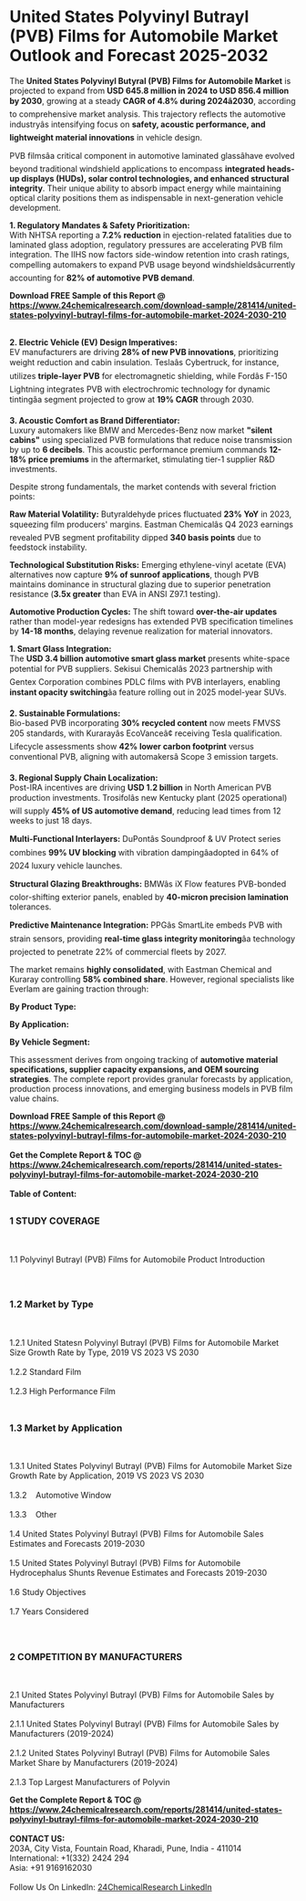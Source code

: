 <h1>United States Polyvinyl Butrayl (PVB) Films for Automobile Market Outlook and Forecast 2025-2032</h1><p>The <strong>United States Polyvinyl Butyral (PVB) Films for Automobile Market</strong> is projected to expand from <strong>USD 645.8 million in 2024 to USD 856.4 million by 2030</strong>, growing at a steady <strong>CAGR of 4.8% during 2024â2030</strong>, according to comprehensive market analysis. This trajectory reflects the automotive industryâs intensifying focus on <strong>safety, acoustic performance, and lightweight material innovations</strong> in vehicle design.</p><p>PVB filmsâa critical component in automotive laminated glassâhave evolved beyond traditional windshield applications to encompass <strong>integrated heads-up displays (HUDs), solar control technologies, and enhanced structural integrity</strong>. Their unique ability to absorb impact energy while maintaining optical clarity positions them as indispensable in next-generation vehicle development.</p><p><strong>1. Regulatory Mandates &amp; Safety Prioritization:</strong><br>
With NHTSA reporting a <strong>7.2% reduction</strong> in ejection-related fatalities due to laminated glass adoption, regulatory pressures are accelerating PVB film integration. The IIHS now factors side-window retention into crash ratings, compelling automakers to expand PVB usage beyond windshieldsâcurrently accounting for <strong>82% of automotive PVB demand</strong>.</p><div><b>Download FREE Sample of this Report @ 
            <a href="https://www.24chemicalresearch.com/download-sample/281414/united-states-polyvinyl-butrayl-films-for-automobile-market-2024-2030-210">
            https://www.24chemicalresearch.com/download-sample/281414/united-states-polyvinyl-butrayl-films-for-automobile-market-2024-2030-210</a></b></div><br><p><strong>2. Electric Vehicle (EV) Design Imperatives:</strong><br>
EV manufacturers are driving <strong>28% of new PVB innovations</strong>, prioritizing weight reduction and cabin insulation. Teslaâs Cybertruck, for instance, utilizes <strong>triple-layer PVB</strong> for electromagnetic shielding, while Fordâs F-150 Lightning integrates PVB with electrochromic technology for dynamic tintingâa segment projected to grow at <strong>19% CAGR</strong> through 2030.</p><p><strong>3. Acoustic Comfort as Brand Differentiator:</strong><br>
Luxury automakers like BMW and Mercedes-Benz now market <strong>"silent cabins"</strong> using specialized PVB formulations that reduce noise transmission by up to <strong>6 decibels</strong>. This acoustic performance premium commands <strong>12-18% price premiums</strong> in the aftermarket, stimulating tier-1 supplier R&amp;D investments.</p><p>Despite strong fundamentals, the market contends with several friction points:</p><p><strong>Raw Material Volatility:</strong> Butyraldehyde prices fluctuated <strong>23% YoY</strong> in 2023, squeezing film producers' margins. Eastman Chemicalâs Q4 2023 earnings revealed PVB segment profitability dipped <strong>340 basis points</strong> due to feedstock instability.</p><p><strong>Technological Substitution Risks:</strong> Emerging ethylene-vinyl acetate (EVA) alternatives now capture <strong>9% of sunroof applications</strong>, though PVB maintains dominance in structural glazing due to superior penetration resistance (<strong>3.5x greater</strong> than EVA in ANSI Z97.1 testing).</p><p><strong>Automotive Production Cycles:</strong> The shift toward <strong>over-the-air updates</strong> rather than model-year redesigns has extended PVB specification timelines by <strong>14-18 months</strong>, delaying revenue realization for material innovators.</p><p><strong>1. Smart Glass Integration:</strong><br>
The <strong>USD 3.4 billion automotive smart glass market</strong> presents white-space potential for PVB suppliers. Sekisui Chemicalâs 2023 partnership with Gentex Corporation combines PDLC films with PVB interlayers, enabling <strong>instant opacity switching</strong>âa feature rolling out in 2025 model-year SUVs.</p><p><strong>2. Sustainable Formulations:</strong><br>
Bio-based PVB incorporating <strong>30% recycled content</strong> now meets FMVSS 205 standards, with Kurarayâs EcoVanceâ¢ receiving Tesla qualification. Lifecycle assessments show <strong>42% lower carbon footprint</strong> versus conventional PVB, aligning with automakersâ Scope 3 emission targets.</p><p><strong>3. Regional Supply Chain Localization:</strong><br>
Post-IRA incentives are driving <strong>USD 1.2 billion</strong> in North American PVB production investments. Trosifolâs new Kentucky plant (2025 operational) will supply <strong>45% of US automotive demand</strong>, reducing lead times from 12 weeks to just 18 days.</p><p><strong>Multi-Functional Interlayers:</strong> DuPontâs Soundproof &amp; UV Protect series combines <strong>99% UV blocking</strong> with vibration dampingâadopted in 64% of 2024 luxury vehicle launches.</p><p><strong>Structural Glazing Breakthroughs:</strong> BMWâs iX Flow features PVB-bonded color-shifting exterior panels, enabled by <strong>40-micron precision lamination</strong> tolerances.</p><p><strong>Predictive Maintenance Integration:</strong> PPGâs SmartLite embeds PVB with strain sensors, providing <strong>real-time glass integrity monitoring</strong>âa technology projected to penetrate 22% of commercial fleets by 2027.</p><p>The market remains <strong>highly consolidated</strong>, with Eastman Chemical and Kuraray controlling <strong>58% combined share</strong>. However, regional specialists like Everlam are gaining traction through:</p><p><strong>By Product Type:</strong></p><p><strong>By Application:</strong></p><p><strong>By Vehicle Segment:</strong></p><p>This assessment derives from ongoing tracking of <strong>automotive material specifications, supplier capacity expansions, and OEM sourcing strategies</strong>. The complete report provides granular forecasts by application, production process innovations, and emerging business models in PVB film value chains.</p><div><b>Download FREE Sample of this Report @ 
            <a href="https://www.24chemicalresearch.com/download-sample/281414/united-states-polyvinyl-butrayl-films-for-automobile-market-2024-2030-210">
            https://www.24chemicalresearch.com/download-sample/281414/united-states-polyvinyl-butrayl-films-for-automobile-market-2024-2030-210</a></b></div><br><div><b>Get the Complete Report & TOC @ 
            <a href="https://www.24chemicalresearch.com/reports/281414/united-states-polyvinyl-butrayl-films-for-automobile-market-2024-2030-210">
            https://www.24chemicalresearch.com/reports/281414/united-states-polyvinyl-butrayl-films-for-automobile-market-2024-2030-210</a></b></div><br>
            <b>Table of Content:</b><p><h2><span style="font-size:16px"><strong>1 STUDY COVERAGE</strong></span></h2><br />
<p>1.1 Polyvinyl Butrayl (PVB) Films for Automobile Product Introduction</p><br />
<h2><span style="font-size:16px"><strong>1.2 Market by Type</strong></span></h2><br />
<p>1.2.1 United Statesn Polyvinyl Butrayl (PVB) Films for Automobile Market Size Growth Rate by Type, 2019 VS 2023 VS 2030<br /><br />
1.2.2 Standard Film&nbsp;&nbsp; &nbsp;<br /><br />
1.2.3 High Performance Film<br /><br />
<h2><span style="font-size:16px"><strong>1.3 Market by Application</strong></span></h2><br />
<p>1.3.1 United States Polyvinyl Butrayl (PVB) Films for Automobile Market Size Growth Rate by Application, 2019 VS 2023 VS 2030<br /><br />
1.3.2&nbsp;&nbsp; &nbsp;Automotive Window<br /><br />
1.3.3&nbsp;&nbsp; &nbsp;Other<br /><br />
1.4 United States Polyvinyl Butrayl (PVB) Films for Automobile Sales Estimates and Forecasts 2019-2030<br /><br />
1.5 United States Polyvinyl Butrayl (PVB) Films for Automobile Hydrocephalus Shunts Revenue Estimates and Forecasts 2019-2030<br /><br />
1.6 Study Objectives<br /><br />
1.7 Years Considered</p><br />
<h2><span style="font-size:16px"><strong>2 COMPETITION BY MANUFACTURERS</strong></span></h2><br />
<p>2.1 United States Polyvinyl Butrayl (PVB) Films for Automobile Sales by Manufacturers<br /><br />
2.1.1 United States Polyvinyl Butrayl (PVB) Films for Automobile Sales by Manufacturers (2019-2024)<br /><br />
2.1.2 United States Polyvinyl Butrayl (PVB) Films for Automobile Sales Market Share by Manufacturers (2019-2024)<br /><br />
2.1.3 Top Largest Manufacturers of Polyvin</p><div><b>Get the Complete Report & TOC @ 
            <a href="https://www.24chemicalresearch.com/reports/281414/united-states-polyvinyl-butrayl-films-for-automobile-market-2024-2030-210">
            https://www.24chemicalresearch.com/reports/281414/united-states-polyvinyl-butrayl-films-for-automobile-market-2024-2030-210</a></b></div><br><b>CONTACT US:</b><br>
            203A, City Vista, Fountain Road, Kharadi, Pune, India - 411014<br>
            International: +1(332) 2424 294<br>
            Asia: +91 9169162030 <br><br>
            Follow Us On LinkedIn: <a href="https://www.linkedin.com/company/24chemicalresearch/">24ChemicalResearch LinkedIn</a>